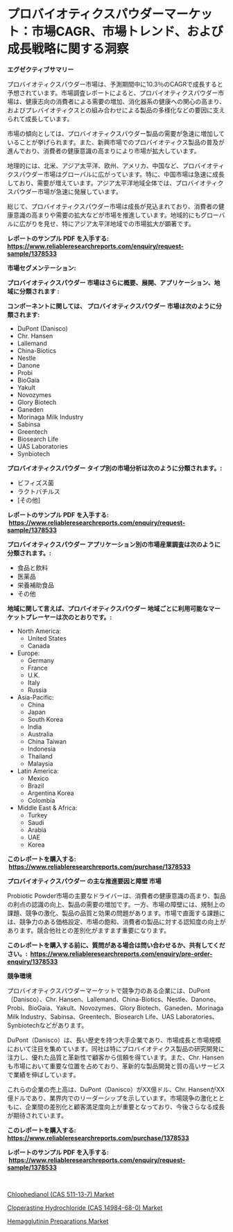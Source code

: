 <p><h1>プロバイオティクスパウダーマーケット：市場CAGR、市場トレンド、および成長戦略に関する洞察</h1></p><p><strong>エグゼクティブサマリー</strong></p>
<p><p>プロバイオティクスパウダー市場は、予測期間中に10.3％のCAGRで成長すると予想されています。市場調査レポートによると、プロバイオティクスパウダー市場は、健康志向の消費者による需要の増加、消化器系の健康への関心の高まり、およびプレバイオティクスとの組み合わせによる製品の多様化などの要因に支えられて成長しています。</p><p>市場の傾向としては、プロバイオティクスパウダー製品の需要が急速に増加していることが挙げられます。また、新興市場でのプロバイオティクス製品の普及が進んでおり、消費者の健康意識の高まりにより市場が拡大しています。</p><p>地理的には、北米、アジア太平洋、欧州、アメリカ、中国など、プロバイオティクスパウダー市場はグローバルに広がっています。特に、中国市場は急速に成長しており、需要が増えています。アジア太平洋地域全体では、プロバイオティクスパウダー市場が急速に発展しています。</p><p>総じて、プロバイオティクスパウダー市場は成長が見込まれており、消費者の健康意識の高まりや需要の拡大などが市場を推進しています。地域的にもグローバルに広がりを見せ、特にアジア太平洋地域での市場拡大が顕著です。</p></p>
<p><strong>レポートのサンプル PDF を入手する: <a href="https://www.reliableresearchreports.com/enquiry/request-sample/1378533">https://www.reliableresearchreports.com/enquiry/request-sample/1378533</a></strong></p>
<p><strong>市場セグメンテーション:</strong></p>
<p><strong> プロバイオティクスパウダー 市場はさらに概要、展開、アプリケーション、地域に分類されます :</strong></p>
<p><strong>コンポーネントに関しては、 プロバイオティクスパウダー 市場は次のように分類されます: &nbsp;</strong></p>
<p><ul><li>DuPont (Danisco)</li><li>Chr. Hansen</li><li>Lallemand</li><li>China-Biotics</li><li>Nestle</li><li>Danone</li><li>Probi</li><li>BioGaia</li><li>Yakult</li><li>Novozymes</li><li>Glory Biotech</li><li>Ganeden</li><li>Morinaga Milk Industry</li><li>Sabinsa</li><li>Greentech</li><li>Biosearch Life</li><li>UAS Laboratories</li><li>Synbiotech</li></ul></p>
<p><strong> プロバイオティクスパウダー タイプ別の市場分析は次のように分類されます。:</strong></p>
<p><ul><li>ビフィズス菌</li><li>ラクトバチルス</li><li>[その他]</li></ul></p>
<p><strong>レポートのサンプル PDF を入手する: &nbsp;<a href="https://www.reliableresearchreports.com/enquiry/request-sample/1378533">https://www.reliableresearchreports.com/enquiry/request-sample/1378533</a></strong></p>
<p><strong> プロバイオティクスパウダー アプリケーション別の市場産業調査は次のように分類されます。:</strong></p>
<p><ul><li>食品と飲料</li><li>医薬品</li><li>栄養補助食品</li><li>その他</li></ul></p>
<p><strong>地域に関して言えば、プロバイオティクスパウダー 地域ごとに利用可能なマーケットプレーヤーは次のとおりです。:</strong></p>
<p><ul>
    <li>
        North America:
        <ul>
            <li>United States</li>
            <li>Canada</li>
        </ul>
    </li>
    <li>
        Europe:
        <ul>
            <li>Germany</li>
            <li>France</li>
            <li>U.K.</li>
            <li>Italy</li>
            <li>Russia</li>
        </ul>
    </li>
    <li>
        Asia-Pacific:
        <ul>
            <li>China</li>
            <li>Japan</li>
            <li>South Korea</li>
            <li>India</li>
            <li>Australia</li>
            <li>China Taiwan</li>
            <li>Indonesia</li>
            <li>Thailand</li>
            <li>Malaysia</li>
        </ul>
    </li>
    <li>
        Latin America:
        <ul>
            <li>Mexico</li>
            <li>Brazil</li>
            <li>Argentina Korea</li>
            <li>Colombia</li>
        </ul>
    </li>
    <li>
        Middle East & Africa:
        <ul>
            <li>Turkey</li>
            <li>Saudi</li>
            <li>Arabia</li>
            <li>UAE</li>
            <li>Korea</li>
        </ul>
    </li>
    </ul></p>
<p><strong>このレポートを購入する: &nbsp;<a href="https://www.reliableresearchreports.com/purchase/1378533">https://www.reliableresearchreports.com/purchase/1378533</a></strong></p>
<p><strong>プロバイオティクスパウダー の主な推進要因と障壁 市場</strong></p>
<p><p>Probiotic Powder市場の主要なドライバーは、消費者の健康意識の高まり、製品の利点の認識の向上、製品の需要の増加です。一方、市場の障壁には、規制上の課題、競争の激化、製品の品質と効果の問題があります。市場で直面する課題には、競争力のある価格設定、市場の飽和、消費者の製品に対する認知度の向上があります。競合他社との差別化がますます重要になります。</p></p>
<p><strong>このレポートを購入する前に、質問がある場合は問い合わせるか、共有してください。:&nbsp; <a href="https://www.reliableresearchreports.com/enquiry/pre-order-enquiry/1378533">https://www.reliableresearchreports.com/enquiry/pre-order-enquiry/1378533</a></strong></p>
<p><strong>競争環境</strong></p>
<p><p>プロバイオティクスパウダーマーケットで競争力のある企業には、DuPont（Danisco）、Chr. Hansen、Lallemand、China-Biotics、Nestle、Danone、Probi、BioGaia、Yakult、Novozymes、Glory Biotech、Ganeden、Morinaga Milk Industry、Sabinsa、Greentech、Biosearch Life、UAS Laboratories、Synbiotechなどがあります。 </p><p>DuPont（Danisco）は、長い歴史を持つ大手企業であり、市場成長と市場規模において注目を集めています。同社は特にプロバイオティクス製品の研究開発に注力し、優れた品質と革新性で顧客から信頼を得ています。また、Chr. Hansenも市場において重要な位置を占めており、革新的な製品開発と質の高いサービスで業績を伸ばしています。 </p><p>これらの企業の売上高は、DuPont（Danisco）がXX億ドル、Chr. HansenがXX億ドルであり、業界内でのリーダーシップを示しています。市場競争の激化とともに、企業間の差別化と顧客満足度向上が重要となっており、今後さらなる成長が期待されています。</p></p>
<p><strong>このレポートを購入する: &nbsp; <a href="https://www.reliableresearchreports.com/purchase/1378533">https://www.reliableresearchreports.com/purchase/1378533</a></strong></p>
<p><strong>レポートのサンプル PDF を入手する: &nbsp;<a href="https://www.reliableresearchreports.com/enquiry/request-sample/1378533">https://www.reliableresearchreports.com/enquiry/request-sample/1378533</a></strong><strong></strong></p>
<p>&nbsp;</p>
<p><p><a href="https://github.com/wusalecollins540tpqoz/Market-Research-Report-List-1/blob/main/chlophedianol-cas-511-13-7-market.md">Chlophedianol (CAS 511-13-7) Market</a></p><p><a href="https://github.com/kathiaseamanalvaradovlprc2h/Market-Research-Report-List-1/blob/main/cloperastine-hydrochloride-cas-14984-68-0-market.md">Cloperastine Hydrochloride (CAS 14984-68-0) Market</a></p><p><a href="https://zircon-bluebell-299.notion.site/Global-Hemagglutinin-Preparations-Market-Size-and-Market-Trends-Insights-and-Projections-from-2024--a83c9638fe2f49129268ffaeff3720c9">Hemagglutinin Preparations Market</a></p></p>